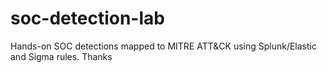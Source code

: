 # soc-detection-lab
Hands-on SOC detections mapped to MITRE ATT&amp;CK using Splunk/Elastic and Sigma rules. Thanks
